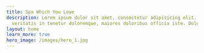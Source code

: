 ```yaml
---
title: Spa Which You Love
description: Lorem ipsum dolor sit amet, consectetur adipisicing elit. Soluta
  veritatis in tenetur doloremque, maiores doloribus officia iste. Dolores.
layout: home
learn_more: true
hero_image: /images/hero_1.jpg
---
```

